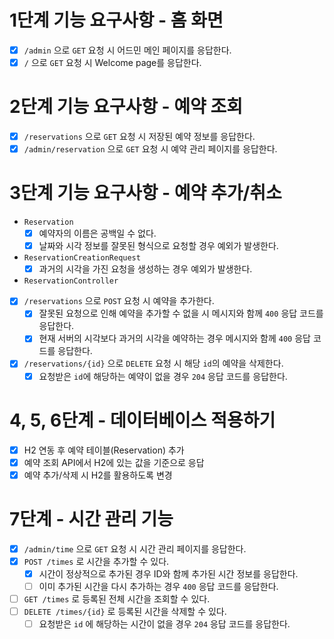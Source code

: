 # 1단계 기능 요구사항 - 홈 화면
- [x] `/admin` 으로 `GET` 요청 시 어드민 메인 페이지를 응답한다.
- [x] `/` 으로 `GET` 요청 시 Welcome page를 응답한다.

# 2단계 기능 요구사항 - 예약 조회
- [x] `/reservations` 으로 `GET` 요청 시 저장된 예약 정보를 응답한다.
- [x] `/admin/reservation` 으로 `GET` 요청 시 예약 관리 페이지를 응답한다.

# 3단계 기능 요구사항 - 예약 추가/취소
- `Reservation`
  - [x] 예약자의 이름은 공백일 수 없다.
  - [x] 날짜와 시각 정보를 잘못된 형식으로 요청할 경우 예외가 발생한다.
- `ReservationCreationRequest`
  - [x] 과거의 시각을 가진 요청을 생성하는 경우 예외가 발생한다.

- `ReservationController`
- [x] `/reservations` 으로 `POST` 요청 시 예약을 추가한다.
  - [x] 잘못된 요청으로 인해 예약을 추가할 수 없을 시 메시지와 함께 `400` 응답 코드를 응답한다.
  - [x] 현재 서버의 시각보다 과거의 시각을 예약하는 경우 메시지와 함께 `400` 응답 코드를 응답한다.
- [x] `/reservations/{id}` 으로 `DELETE` 요청 시 해당 `id`의 예약을 삭제한다.
  - [x] 요청받은 `id`에 해당하는 예약이 없을 경우 `204` 응답 코드를 응답한다.

# 4, 5, 6단계 - 데이터베이스 적용하기
- [x] H2 연동 후 예약 테이블(Reservation) 추가
- [x] 예약 조회 API에서 H2에 있는 값을 기준으로 응답
- [x] 예약 추가/삭제 시 H2를 활용하도록 변경

# 7단계 - 시간 관리 기능
- [x] `/admin/time` 으로 `GET` 요청 시 시간 관리 페이지를 응답한다.
- [x] `POST /times` 로 시간을 추가할 수 있다.
  - [x] 시간이 정상적으로 추가된 경우 ID와 함께 추가된 시간 정보를 응답한다.
  - [ ] 이미 추가된 시간을 다시 추가하는 경우 `400` 응답 코드를 응답한다.
- [ ] `GET /times` 로 등록된 전체 시간을 조회할 수 있다.
- [ ] `DELETE /times/{id}` 로 등록된 시간을 삭제할 수 있다.
  - [ ] 요청받은 `id` 에 해당하는 시간이 없을 경우 `204` 응답 코드를 응답한다.
